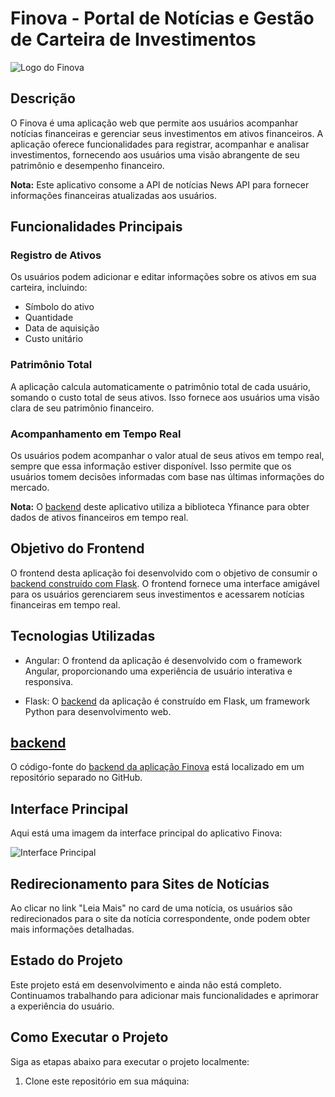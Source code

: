 # Finova - Portal de Notícias e Gestão de Carteira de Investimentos

![Logo do Finova](https://i.imgur.com/RELNipx.png)

## Descrição

O Finova é uma aplicação web que permite aos usuários acompanhar notícias financeiras e gerenciar seus investimentos em ativos financeiros. A aplicação oferece funcionalidades para registrar, acompanhar e analisar investimentos, fornecendo aos usuários uma visão abrangente de seu patrimônio e desempenho financeiro.

**Nota:** Este aplicativo consome a API de notícias News API para fornecer informações financeiras atualizadas aos usuários.

## Funcionalidades Principais

### Registro de Ativos

Os usuários podem adicionar e editar informações sobre os ativos em sua carteira, incluindo:
- Símbolo do ativo
- Quantidade
- Data de aquisição
- Custo unitário

### Patrimônio Total

A aplicação calcula automaticamente o patrimônio total de cada usuário, somando o custo total de seus ativos. Isso fornece aos usuários uma visão clara de seu patrimônio financeiro.

### Acompanhamento em Tempo Real

Os usuários podem acompanhar o valor atual de seus ativos em tempo real, sempre que essa informação estiver disponível. Isso permite que os usuários tomem decisões informadas com base nas últimas informações do mercado.

**Nota:** O [backend](https://github.com/lucasfrotabarroso14/Finova_Portal_Backend) deste aplicativo utiliza a biblioteca Yfinance para obter dados de ativos financeiros em tempo real.

## Objetivo do Frontend

O frontend desta aplicação foi desenvolvido com o objetivo de consumir o [backend construído com Flask](https://github.com/lucasfrotabarroso14/Finova_Portal_Backend). O frontend fornece uma interface amigável para os usuários gerenciarem seus investimentos e acessarem notícias financeiras em tempo real.

## Tecnologias Utilizadas

- Angular: O frontend da aplicação é desenvolvido com o framework Angular, proporcionando uma experiência de usuário interativa e responsiva.

- Flask: O [backend](https://github.com/lucasfrotabarroso14/Finova_Portal_Backend) da aplicação é construído em Flask, um framework Python para desenvolvimento web.

## [backend](https://github.com/lucasfrotabarroso14/Finova_Portal_Backend)

O código-fonte do [backend da aplicação Finova](https://github.com/lucasfrotabarroso14/Finova_Portal_Backend) está localizado em um repositório separado no GitHub.

## Interface Principal

Aqui está uma imagem da interface principal do aplicativo Finova:

![Interface Principal](https://i.imgur.com/pxPwWgy.png)

## Redirecionamento para Sites de Notícias

Ao clicar no link "Leia Mais" no card de uma notícia, os usuários são redirecionados para o site da notícia correspondente, onde podem obter mais informações detalhadas.

## Estado do Projeto

Este projeto está em desenvolvimento e ainda não está completo. Continuamos trabalhando para adicionar mais funcionalidades e aprimorar a experiência do usuário.

## Como Executar o Projeto

Siga as etapas abaixo para executar o projeto localmente:

1. Clone este repositório em sua máquina:
